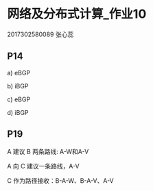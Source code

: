 # 网络及分布式计算_作业10

2017302580089 张心蕊

## P14

a) eBGP

b) iBGP

c) eBGP

d) iBGP

## P19

A 建议 B 两条路线: A-W和A-V

A 向 C 建议一条路线，A-V

C 作为路径接收：B-A-W、B-A-V、A-V
